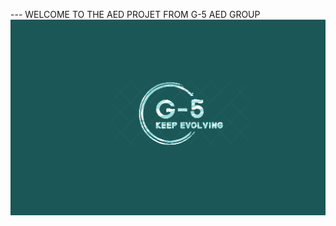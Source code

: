 --- WELCOME TO THE AED PROJET FROM G-5 AED GROUP
<img src=https://github.com/proyectosdam2021/proyectoFX/blob/Master2/src/imagenes/academia2.png>
